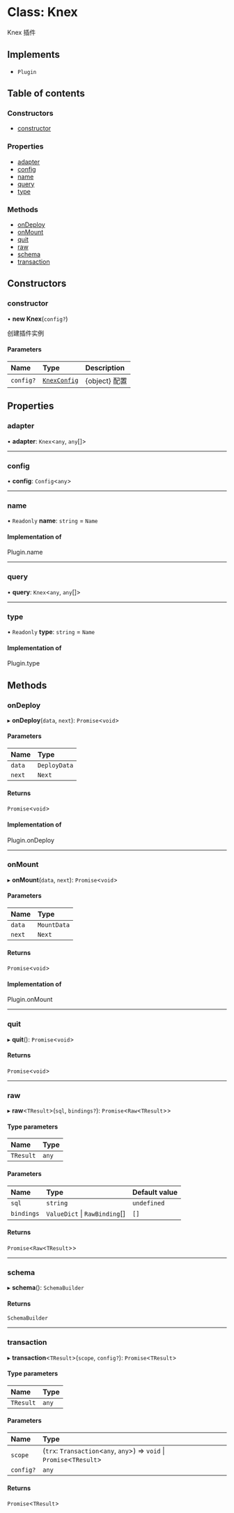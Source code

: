# Class: Knex

Knex 插件

## Implements

- `Plugin`

## Table of contents

### Constructors

- [constructor](Knex.md#constructor)

### Properties

- [adapter](Knex.md#adapter)
- [config](Knex.md#config)
- [name](Knex.md#name)
- [query](Knex.md#query)
- [type](Knex.md#type)

### Methods

- [onDeploy](Knex.md#ondeploy)
- [onMount](Knex.md#onmount)
- [quit](Knex.md#quit)
- [raw](Knex.md#raw)
- [schema](Knex.md#schema)
- [transaction](Knex.md#transaction)

## Constructors

### constructor

• **new Knex**(`config?`)

创建插件实例

#### Parameters

| Name | Type | Description |
| :------ | :------ | :------ |
| `config?` | [`KnexConfig`](../#knexconfig) | {object} 配置 |

## Properties

### adapter

• **adapter**: `Knex`<`any`, `any`[]\>

___

### config

• **config**: `Config`<`any`\>

___

### name

• `Readonly` **name**: `string` = `Name`

#### Implementation of

Plugin.name

___

### query

• **query**: `Knex`<`any`, `any`[]\>

___

### type

• `Readonly` **type**: `string` = `Name`

#### Implementation of

Plugin.type

## Methods

### onDeploy

▸ **onDeploy**(`data`, `next`): `Promise`<`void`\>

#### Parameters

| Name | Type |
| :------ | :------ |
| `data` | `DeployData` |
| `next` | `Next` |

#### Returns

`Promise`<`void`\>

#### Implementation of

Plugin.onDeploy

___

### onMount

▸ **onMount**(`data`, `next`): `Promise`<`void`\>

#### Parameters

| Name | Type |
| :------ | :------ |
| `data` | `MountData` |
| `next` | `Next` |

#### Returns

`Promise`<`void`\>

#### Implementation of

Plugin.onMount

___

### quit

▸ **quit**(): `Promise`<`void`\>

#### Returns

`Promise`<`void`\>

___

### raw

▸ **raw**<`TResult`\>(`sql`, `bindings?`): `Promise`<`Raw`<`TResult`\>\>

#### Type parameters

| Name | Type |
| :------ | :------ |
| `TResult` | `any` |

#### Parameters

| Name | Type | Default value |
| :------ | :------ | :------ |
| `sql` | `string` | `undefined` |
| `bindings` | `ValueDict` \| `RawBinding`[] | `[]` |

#### Returns

`Promise`<`Raw`<`TResult`\>\>

___

### schema

▸ **schema**(): `SchemaBuilder`

#### Returns

`SchemaBuilder`

___

### transaction

▸ **transaction**<`TResult`\>(`scope`, `config?`): `Promise`<`TResult`\>

#### Type parameters

| Name | Type |
| :------ | :------ |
| `TResult` | `any` |

#### Parameters

| Name | Type |
| :------ | :------ |
| `scope` | (`trx`: `Transaction`<`any`, `any`\>) => `void` \| `Promise`<`TResult`\> |
| `config?` | `any` |

#### Returns

`Promise`<`TResult`\>
